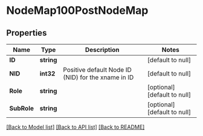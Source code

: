 # NodeMap100PostNodeMap

## Properties
Name | Type | Description | Notes
------------ | ------------- | ------------- | -------------
**ID** | **string** |  | [default to null]
**NID** | **int32** | Positive default Node ID (NID) for the xname in ID | [default to null]
**Role** | **string** |  | [optional] [default to null]
**SubRole** | **string** |  | [optional] [default to null]

[[Back to Model list]](../README.md#documentation-for-models) [[Back to API list]](../README.md#documentation-for-api-endpoints) [[Back to README]](../README.md)

